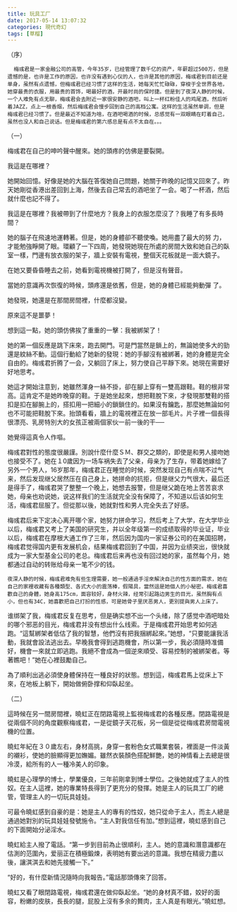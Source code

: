 ```yaml
---
title: 玩具工厂
date: 2017-05-14 13:07:32
categories: 現代奇幻
tags: [草榴]
---
```

（序）

      梅彧君是一家金融公司的高管，今年35岁，已经管理了数千亿的资产，年薪超过500万，但是遗憾的是，也许是工作的原因，也许没有遇到心仪的人，也许是其他的原因，梅彧君到目前还是单身，虽然有点遗憾，但梅彧君已经习惯了这样的生活，她每天忙忙碌碌，穿梭于全世界各地，她穿最贵的衣服，用最贵的首饰，喝最好的酒，开最时尚的保时捷。但是到了夜深人静的时候，一个人难免有点无聊，梅彧君会去附近一家很安静的酒吧，叫上一杯红粉佳人的鸡尾酒，然后听着JAZZ，点上一根香烟，然后梅彧君会慢步回到自己的高档公寓。这样的生活虽然单调，但是梅彧君已经习惯了。但是最近不知道为啥，在酒吧喝酒的时候，总感觉有一双眼睛在盯着自己，虽然也没人和自己说话。但是梅彧君的第六感总是有点不太自在。。。


（一）

梅彧君在自己的呻吟聲中醒來。她的頭疼的仿佛是要裂開。

我這是在哪裡？

她開始回憶。好像是她的大腦在答復她自己問題，她關于昨晚的記憶又回來了。昨天她剛從香港出差回到上海，然後去自己常去的酒吧坐了一会。喝了一杯酒，然后就什麼也記不得了。

我這是在哪裡？我被帶到了什麼地方？我身上的衣服怎麼沒了？我睡了有多長時間？

她的腦子在飛速地運轉著。但是，她的身體卻不聽使喚。她用盡了最大的努 力，才能勉強睜開了眼。環顧了一下四周，她發現她現在所處的房間大致和她自己的臥室一樣，門邊有放衣服的架子，牆上安裝有電視，整個天花板就是一面大鏡子。

在她又要昏昏睡去之前，她看到電視機被打開了，但是沒有聲音。

當她的意識再次恢復的時候，頭疼還是依舊，但是，她的身體已經能夠動彈 了。

她發現，她還是在那間房間裡，什麼都沒變。

原來這不是噩夢！

想到這一點，她的頭仿佛挨了重重的一擊：我被綁架了！

她的第一個反應是跳下床來，跑去開門。可是門當然是鎖上的，無論她使多大的勁還是紋絲不動。這個行動給了她新的發現：她的手腳沒有被綁著，她的身體是完全自由的。梅彧君折腾了一会，又躺回了床上，努力使自己平靜下來。她現在需要好好地思考。

她這才開始注意到，她雖然渾身一絲不掛，卻在腳上穿有一雙高跟鞋。鞋的根非常高。這肯定不是她昨晚穿的鞋。于是她坐起來，想把鞋脫下來，才發現那雙鞋的搭扣是扣在腳腕上的，搭扣用一把細小的鎖鎖住的。如果沒有鑰匙，那麼她無論如何也不可能把鞋脫下來。抬頭看看，牆上的電視裡正在放一部毛片。片子裡一個長得很漂亮、乳房特別大的女孩正被兩個家伙一前一後的干──

她覺得這真令人作嘔。

梅彧君對性的態度很嚴謹。別說什麼什麼ＳＭ、群交之類的，即使是和男人接吻她也接受不了。她在１0歲因为一场车祸失去了父亲，母亲为了生存，带着她嫁给了另外一个男人，16岁那年，梅彧君正在睡觉的时候，突然发现自己有点喘不过气来，然后发现继父居然压在自己身上，她拼命的抗拒，但是继父力气很大，最后还是得手了，梅彧君哭了整整一个晚上，她想去报警，但是继父跪在地上苦苦哀求她，母亲也劝说她，说这样我们的生活就完全没有保障了，不知道以后该如何生活，梅彧君屈服了。但從那以後，她就對性和男人完全失去了好感。

梅彧君后来下定决心离开哪个家，她努力拼命学习，然后考上了大学，在大学毕业以后，梅彧君又考上了美国的研究生，并以全年级第一的成绩取得的毕业证，毕业以后，梅彧君在摩根大通工作了三年，然后因为国内一家证券公司的在美国招聘，梅彧君觉得国内更有发展机会，结果梅彧君回到了中国，并因为业绩突出，很快就成为一家大型基金公司的老总。梅彧君后来再也没有回过她的家，虽然每个月，她都通过自动的转账给母亲一笔不少的钱。

    夜深人静的时候，梅彧君难免有些生理需要，她一般通過手淫來解決自己的性方面的需求，她在自己的家裡收藏有各種類型、各式大小的震荡棒，假陽具，當然這是她個人的小秘密。梅彧君喜歡自己的身體，她身高175cm，面容较好，身材火辣，经常引起路边男生的目光，虽然胸有点小，但也有34C，她喜歡把自己打扮的性感，可是她骨子里厌恶男人，更別提與男人上床了。

谁绑架了我，梅彧君反复在思考，但是确实想不出一个头绪，除了感觉中酒吧暗处的哪个邪恶的目光，梅彧君并没有想出什么线索。于是梅彧君开始思考如何逃跑。“這幫綁架者低估了我的智慧，他們沒有把我捆綁起來。”她想，“只要能讓我活動，我就會設法逃出去。早晚我會得到逃跑機會，所以第一步，我必須隨時准備好，機會一來就立即逃跑。我絕不會成為一個逆來順受、容易控制的被綁架者。等著瞧吧！”她在心裡鼓勵自己。

為了順利出逃必須使身體保持在一種良好的狀態。想到這，梅彧君馬上從床上下來，在地板上躺下，開始做俯卧撑和仰臥起坐。

（二）

這時候在另一間房間裡，曉虹正在閉路電視上監視梅彧君的各種反應。閉路電視是從兩個不同的角度觀察梅彧君，一是從鏡子天花板，另一個是從從梅彧君房間電視機的位置。

曉虹年紀在３０歲左右，身材高挑，身穿一套粉色女式職業套裝，裡面是一件淡黃的襯衫，使她的臉顯得更加嫵媚。雖然衣裝顏色搭配鮮艷，她的神情看上去總是很冷漠，給所有的人一種冷美人的印象。

曉虹是心理學的博士，學業優良，三年前剛拿到博士學位。之後她就成了主人的性奴。在主人這裡，她的專業特長得到了更充分的發揮。她是主人的玩具工厂的總管，管理主人的一切玩具娃娃。

可最令曉虹感到自豪的是：她是主人的專有的性奴，她只從命于主人，而主人總是通過她對別的玩具娃娃發號施令。“主人對我信任有加。”想到這裡，曉虹感到自己的下面開始分泌淫水。

曉虹給主人撥了電話。“第一步到目前為止很順利，主人。她的意識和潛意識都在估測的范圍內，爱丽正在積極鍛煉，表明她有要出逃的意識。我想在精疲力盡以後，讓淇淇去和她先接觸一下。”

“好的，有什麼新情況隨時向我報告。”電話那頭傳來了回答。

曉虹又看了眼閉路電視，梅彧君還在做仰臥起坐。“她的身材真不錯，姣好的面容，粉嫩的皮肤，長長的腿，屁股上沒有多余的贅肉，主人真是有眼光。”曉虹想。
